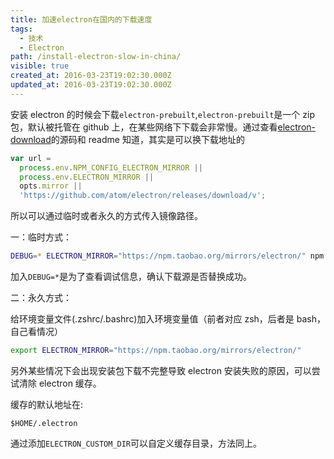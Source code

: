 ```yaml
---
title: 加速electron在国内的下载速度
tags:
  - 技术
  - Electron
path: /install-electron-slow-in-china/
visible: true
created_at: 2016-03-23T19:02:30.000Z
updated_at: 2016-03-23T19:02:30.000Z
---
```


安装 electron 的时候会下载`electron-prebuilt`,`electron-prebuilt`是一个 zip 包，默认被托管在 github 上，在某些网络下下载会非常慢。通过查看[electron-download](https://github.com/electron-userland/electron-download/blob/master/index.js)的源码和 readme 知道，其实是可以换下载地址的

```js
var url =
  process.env.NPM_CONFIG_ELECTRON_MIRROR ||
  process.env.ELECTRON_MIRROR ||
  opts.mirror ||
  'https://github.com/atom/electron/releases/download/v';
```

所以可以通过临时或者永久的方式传入镜像路径。

一：临时方式：

```bash
DEBUG=* ELECTRON_MIRROR="https://npm.taobao.org/mirrors/electron/" npm install electron
```

加入`DEBUG=*`是为了查看调试信息，确认下载源是否替换成功。

二：永久方式：

给环境变量文件(.zshrc/.bashrc)加入环境变量值（前者对应 zsh，后者是 bash，自己看情况）

```bash
export ELECTRON_MIRROR="https://npm.taobao.org/mirrors/electron/"
```

另外某些情况下会出现安装包下载不完整导致 electron 安装失败的原因，可以尝试清除 electron 缓存。

缓存的默认地址在:

    $HOME/.electron

通过添加`ELECTRON_CUSTOM_DIR`可以自定义缓存目录，方法同上。
